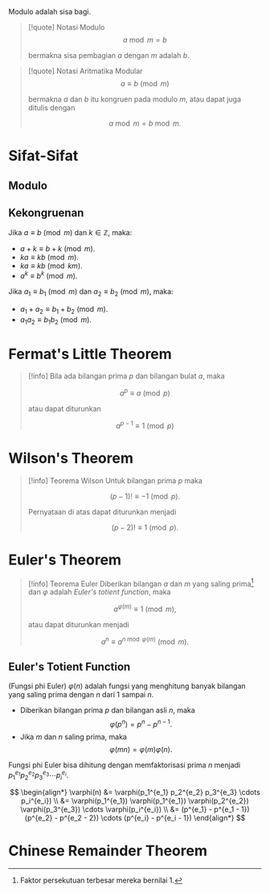 Modulo adalah sisa bagi.

> [!quote] Notasi Modulo
> $$ a \bmod m = b $$
> 
> bermakna sisa pembagian $a$ dengan $m$ adalah $b$.

> [!quote] Notasi Aritmatika Modular
> $$ a \equiv b \pmod m $$
> 
> bermakna $a$ dan $b$ itu kongruen pada modulo $m$, atau dapat juga ditulis dengan
> 
> $$ a \bmod m = b \bmod m. $$

# Sifat-Sifat

## Modulo

## Kekongruenan

Jika $a \equiv b \pmod m$ dan $k \in \mathbb{Z}$, maka:

- $a + k \equiv b + k \pmod m$.
- $ka \equiv kb \pmod m$.
- $ka \equiv kb \pmod {km}$.
- $a^k \equiv b^k \pmod m$.

Jika $a_1 \equiv b_1 \pmod m$ dan $a_2 \equiv b_2 \pmod m$, maka:

- $a_1 + a_2 \equiv b_1 + b_2 \pmod m$.
- $a_1 a_2 \equiv b_1 b_2 \pmod m$.

# Fermat's Little Theorem

> [!info]
> Bila ada bilangan prima $p$ dan bilangan bulat $a$, maka
> 
> $$ a^p \equiv a \pmod p $$
> 
> atau dapat diturunkan
> 
> $$ a^{p-1} \equiv 1 \pmod p $$

# Wilson's Theorem

> [!info] Teorema Wilson
> Untuk bilangan prima $p$ maka
>
> $$ (p - 1)! \equiv -1 \pmod p. $$
>
> Pernyataan di atas dapat diturunkan menjadi
> 
> $$ (p - 2)! \equiv 1 \pmod p. $$

# Euler's Theorem

> [!info] Teorema Euler
> Diberikan bilangan $a$ dan $m$ yang saling prima[^coprime] dan $\varphi$ adalah *Euler's totient function*, maka
> 
> $$ a^{\varphi(m)} \equiv 1 \pmod m, $$
> 
> atau dapat diturunkan menjadi
> 
> $$ a^n \equiv a^{n \bmod \varphi(m)} \pmod m. $$

[^coprime]: Faktor persekutuan terbesar mereka bernilai 1.

## Euler's Totient Function

(Fungsi phi Euler) $\varphi(n)$ adalah fungsi yang menghitung banyak bilangan yang saling prima dengan $n$ dari 1 sampai $n$.

- Diberikan bilangan prima $p$ dan bilangan asli $n$, maka
	$$ \varphi(p^n) = p^n - p^{n-1}. $$
- Jika $m$ dan $n$ saling prima, maka
	$$ \varphi(mn) = \varphi(m) \varphi(n). $$

Fungsi phi Euler bisa dihitung dengan memfaktorisasi prima $n$ menjadi $p_1^{e_1} p_2^{e_2} p_3^{e_3} \cdots p_i^{e_i}$.

$$ \begin{align*}
	\varphi(n) &= \varphi(p_1^{e_1} p_2^{e_2} p_3^{e_3} \cdots p_i^{e_i}) \\
	&= \varphi(p_1^{e_1}) \varphi(p_1^{e_1}) \varphi(p_2^{e_2}) \varphi(p_3^{e_3}) \cdots \varphi(p_i^{e_i}) \\
	&= (p^{e_1} - p^{e_1 - 1}) (p^{e_2} - p^{e_2 - 2}) \cdots (p^{e_i} - p^{e_i - 1})
\end{align*} $$

# Chinese Remainder Theorem
